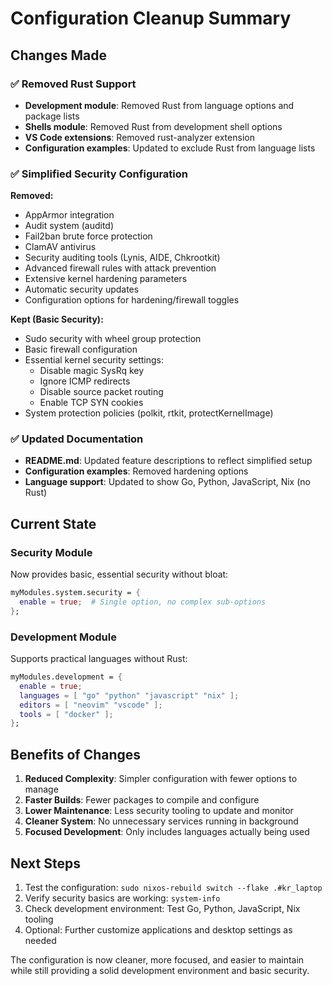 # Configuration Cleanup Summary

## Changes Made

### ✅ Removed Rust Support
- **Development module**: Removed Rust from language options and package lists
- **Shells module**: Removed Rust from development shell options  
- **VS Code extensions**: Removed rust-analyzer extension
- **Configuration examples**: Updated to exclude Rust from language lists

### ✅ Simplified Security Configuration
**Removed:**
- AppArmor integration
- Audit system (auditd)
- Fail2ban brute force protection
- ClamAV antivirus
- Security auditing tools (Lynis, AIDE, Chkrootkit)
- Advanced firewall rules with attack prevention
- Extensive kernel hardening parameters
- Automatic security updates
- Configuration options for hardening/firewall toggles

**Kept (Basic Security):**
- Sudo security with wheel group protection
- Basic firewall configuration
- Essential kernel security settings:
  - Disable magic SysRq key
  - Ignore ICMP redirects
  - Disable source packet routing
  - Enable TCP SYN cookies
- System protection policies (polkit, rtkit, protectKernelImage)

### ✅ Updated Documentation
- **README.md**: Updated feature descriptions to reflect simplified setup
- **Configuration examples**: Removed hardening options
- **Language support**: Updated to show Go, Python, JavaScript, Nix (no Rust)

## Current State

### Security Module
Now provides basic, essential security without bloat:
```nix
myModules.system.security = {
  enable = true;  # Single option, no complex sub-options
};
```

### Development Module  
Supports practical languages without Rust:
```nix
myModules.development = {
  enable = true;
  languages = [ "go" "python" "javascript" "nix" ];
  editors = [ "neovim" "vscode" ];
  tools = [ "docker" ];
};
```

## Benefits of Changes

1. **Reduced Complexity**: Simpler configuration with fewer options to manage
2. **Faster Builds**: Fewer packages to compile and configure
3. **Lower Maintenance**: Less security tooling to update and monitor
4. **Cleaner System**: No unnecessary services running in background
5. **Focused Development**: Only includes languages actually being used

## Next Steps

1. Test the configuration: `sudo nixos-rebuild switch --flake .#kr_laptop`
2. Verify security basics are working: `system-info`
3. Check development environment: Test Go, Python, JavaScript, Nix tooling
4. Optional: Further customize applications and desktop settings as needed

The configuration is now cleaner, more focused, and easier to maintain while still providing a solid development environment and basic security.
